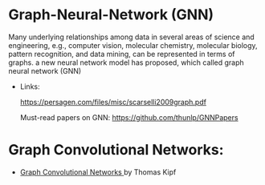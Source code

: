 # Graph-Neural-Network (GNN)
Many underlying relationships among data in several areas of science and engineering, e.g., computer vision, molecular chemistry, molecular biology, pattern recognition, and data mining, can be represented in terms of graphs. a new neural network model has proposed, which called graph neural network (GNN)
- Links:

     https://persagen.com/files/misc/scarselli2009graph.pdf
     
     Must-read papers on GNN:
     https://github.com/thunlp/GNNPapers

# Graph Convolutional Networks:
- <a href="http://tkipf.github.io/graph-convolutional-networks/" > Graph Convolutional Networks </a> by Thomas Kipf
